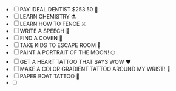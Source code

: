 - [ ] PAY IDEAL DENTIST $253.50 🦷
- [ ] LEARN CHEMISTRY ⚗️
- [ ] LEARN HOW TO FENCE ⚔️
- [ ] WRITE A SPEECH 🎤
- [ ] FIND A COVEN 🔮
- [ ] TAKE KIDS TO ESCAPE ROOM 🧩 
- [ ] PAINT A PORTRAIT OF THE MOON! 🌕
- [ ] GET A HEART TATTOO THAT SAYS WOW ❤️
- [ ] MAKE A COLOR GRADIENT TATTOO AROUND MY WRIST! 🌈 
- [ ] PAPER BOAT TATTOO 🚢
- [ ] 
